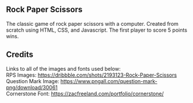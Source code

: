 ## Rock Paper Scissors
The classic game of rock paper scissors with a computer. Created from scratch using HTML, CSS, and Javascript. The first player to score 5 points wins.

## Credits
Links to all of the images and fonts used below: <br />
RPS Images: https://dribbble.com/shots/2193123-Rock-Paper-Scissors <br />
Question Mark Image: https://www.pngall.com/question-mark-png/download/30061 <br />
Cornerstone Font: https://zacfreeland.com/portfolio/cornerstone/ <br />